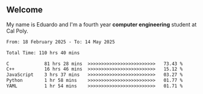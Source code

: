 ## Welcome

 My name is Eduardo and I'm a fourth year **computer engineering** student at Cal Poly.

<!--START_SECTION:waka-->

```txt
From: 18 February 2025 - To: 14 May 2025

Total Time: 110 hrs 40 mins

C             81 hrs 28 mins  >>>>>>>>>>>>>>>>>>>>>>>>>   73.43 %
C++           16 hrs 46 mins  >>>>>>>>>>>>>>>>>>>>>>>>>   15.12 %
JavaScript    3 hrs 37 mins   >>>>>>>>>>>>>>>>>>>>>>>>>   03.27 %
Python        1 hr 58 mins    >>>>>>>>>>>>>>>>>>>>>>>>>   01.77 %
YAML          1 hr 54 mins    >>>>>>>>>>>>>>>>>>>>>>>>>   01.71 %
```

<!--END_SECTION:waka-->

<!--
**lalog12/lalog12** is a ✨ _special_ ✨ repository because its `README.md` (this file) appears on your GitHub profile.

Here are some ideas to get you started:

- 🔭 I’m currently working on ...
- 🌱 I’m currently learning ...
- 👯 I’m looking to collaborate on ...
- 🤔 I’m looking for help with ...
- 💬 Ask me about ...
- 📫 How to reach me: ...
- 😄 Pronouns: ...
- ⚡ Fun fact: ...
-->

